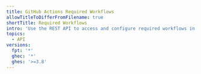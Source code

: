 ```yaml
---
title: GitHub Actions Required Workflows
allowTitleToDifferFromFilename: true
shortTitle: Required Workflows
intro: 'Use the REST API to access and configure required workflows in an organization in {% data variables.product.prodname_actions %}.'
topics:
  - API
versions:
  fpt: '*'
  ghec: '*'
  ghes: '>=3.8'
---
```


